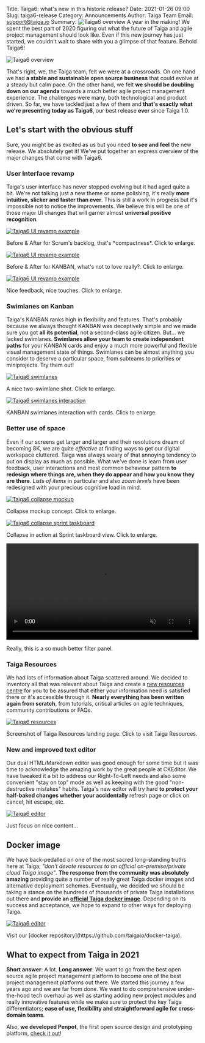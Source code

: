 Title: Taiga6: what's new in this historic release?
Date: 2021-01-26 09:00
Slug: taiga6-release
Category: Announcements
Author: Taiga Team
Email: support@taiga.io
Summary: ![Taiga6 overview](/images/2021-01-26_whatsnewTaiga6/taiga6.jpg) A year in the making! We spent the best part of 2020 figuring out what the future of Taiga and agile project management should look like. Even if this new journey has just started, we couldn't wait to share with you a glimpse of that feature. Behold Taiga6!

![Taiga6 overview](/images/2021-01-26_whatsnewTaiga6/taiga6.jpg)

That's right, we, the Taiga team, felt we were at a crossroads. On one hand we had **a stable and sustainable open source business** that could evolve at a steady but calm pace. On the other hand, we felt **we should be doubling down on our agenda** towards a much better agile project management experience. The challenges were many, both technological and product driven. So far, we have tackled just a few of them and **that's exactly what we're presenting today as Taiga6**, our best release **ever** since Taiga 1.0.


<h2><a id="lets-start-with-the-obvious-stuff">Let's start with the obvious stuff</a></h2>

Sure, you might be as excited as us but you need **to see and feel** the new release. We absolutely get it! We've put together an express overview of the major changes that come with Taiga6.

<h3><a id="user-interface-revamp">User Interface revamp</a></h3>


Taiga's user interface has never stopped evolving but it had aged quite a bit. We're not talking just a new theme or some polishing, it's really **more intuitive, slicker and faster than ever**. This is still a work in progress but it's impossible not to notice the improvements. We believe this will be one of those major UI changes that will garner almost **universal positive recognition**.

[![Taiga6 UI revamp example](/images/2021-01-26_whatsnewTaiga6/revamp.gif)](/images/2021-01-26_whatsnewTaiga6/revamp.gif)
<figcaption>Before & After for Scrum's backlog, that's *compactness*. Click to enlarge.</figcaption>


[![Taiga6 UI revamp example](/images/2021-01-26_whatsnewTaiga6/kanban-then-and-now.gif)](/images/2021-01-26_whatsnewTaiga6/kanban-then-and-now.gif)
<figcaption>Before & After for KANBAN, what's not to love really?. Click to enlarge.</figcaption>


[![Taiga6 UI revamp example](/images/2021-01-26_whatsnewTaiga6/DND-interaction-taskboard.gif)](/images/2021-01-26_whatsnewTaiga6/DND-interaction-taskboard.gif)
<figcaption>Nice feedback, nice touches. Click to enlarge.</figcaption>


<h3><a id="swimlanes-on-kanban">Swimlanes on Kanban</a></h3>

Taiga's KANBAN ranks high in flexibility and features. That's probably because we always thought KANBAN was deceptively simple and we made sure you got **all its potential**, not a second-class agile citizen. But... we lacked swimlanes. **Swimlanes allow your team to create independent paths** for your KANBAN cards and enjoy a much more powerful and flexible visual management state of things. Swimlanes can be almost anything you consider to deserve a particular space, from subteams to priorities or miniprojects. Try them out!


[![Taiga6 swimlanes](/images/2021-01-26_whatsnewTaiga6/kanban-with-swimlanes.png)](/images/2021-01-26_whatsnewTaiga6/kanban-with-swimlanes.png)
<figcaption>A nice two-swimlane shot. Click to enlarge.</figcaption>

[![Taiga6 swimlanes interaction](/images/2021-01-26_whatsnewTaiga6/swimlanes-interaction.gif)](/images/2021-01-26_whatsnewTaiga6/swimlanes-interaction.gif)
<figcaption>KANBAN swimlanes interaction with cards. Click to enlarge.</figcaption>

<h3><a id="better-use-of-space">Better use of space</a></h3>

Even if our screens get larger and larger and their resolutions dream of becoming 8K, we are quite *effective* at finding ways to get our digital workspace cluttered. Taiga was always weary of that annoying tendency to put on display as much as possible. What we've done is learn from user feedback, user interactions and most common behaviour pattern **to redesign where things are, when they do appear and how you know they are there**. *Lists of items* in particular and also *zoom levels* have been redesigned with your precious cognitive load in mind.

[![Taiga6 collapse mockup](/images/2021-01-26_whatsnewTaiga6/taskboard-animated-mockup.gif)](/images/2021-01-26_whatsnewTaiga6/taskboard-animated-mockup.gif)
<figcaption>Collapse mockup concept. Click to enlarge.</figcaption>

[![Taiga6 collapse sprint taskboard](/images/2021-01-26_whatsnewTaiga6/better-use-of-space.gif)](/images/2021-01-26_whatsnewTaiga6/better-use-of-space.gif)
<figcaption>Collapse in action at Sprint taskboard view. Click to enlarge.</figcaption>


<video autoplay="" muted="" loop="" playsinline=""  class="screenshot__media" width="100%" height="auto"><source src="/images/2021-01-26_whatsnewTaiga6/improved-filters-1.mp4" type="video/mp4"></video>
<figcaption>Really, this is a so much better filter panel.</figcaption>


<h3><a id="taiga-resources">Taiga Resources</a></h3>

We had lots of information about Taiga scattered around. We decided to inventory all that was relevant about Taiga and create a [new resources centre](https://resources.taiga.io) for you to be assured that either your information need is satisfied there or it's accessible through it. **Nearly everything has been written again from scratch**, from tutorials, critical articles on agile techniques, community contributions or FAQs.

[![Taiga6 resources](/images/2021-01-26_whatsnewTaiga6/resources.jpg)](https://resources.taiga.io)
<figcaption>Screenshot of Taiga Resources landing page. Click to visit Taiga Resources.</figcaption>

<h3><a id="new-and-improved-text-editor">New and improved text editor</a></h3>


Our dual HTML/Markdown editor was good enough for some time but it was time to acknowledge the amazing work by the great people at CKEditor. We have tweaked it a bit to address our Right-To-Left needs and also some convenient "stay on top" mode as well as keeping with the good "non-destructive mistakes" habits. Taiga's new editor will try hard **to protect your half-baked changes whether your accidentally** refresh page or click on cancel, hit escape, etc.

[![Taiga6 editor](/images/2021-01-26_whatsnewTaiga6/editor.gif)](/images/2021-01-26_whatsnewTaiga6/editor.gif)
<figcaption>Just focus on nice content...</figcaption>

<h2><a id="docker-image">Docker image</a></h2>

We have back-pedalled on one of the most sacred long-standing truths here at Taiga; *"don't devote resources to an official on-premise/private cloud Taiga image"*. **The response from the community was absolutely amazing** providing quite a number of really great Taiga docker images and alternative deployment schemes. Eventually, we decided we should be taking a stance on the hundreds of thousands of private Taiga installations out there and **provide an [official Taiga docker image](https://github.com/taigaio/docker-taiga)**. Depending on its success and acceptance, we hope to expand to other ways for deploying Taiga.

[![Taiga6 editor](/images/2021-01-26_whatsnewTaiga6/docker.jpg)](https://github.com/taigaio/docker-taiga)
<figcaption>Visit our [docker repository](https://github.com/taigaio/docker-taiga).</figcaption>

<h2><a id="what-to-expect">What to expect from Taiga in 2021</a></h2>


**Short answer**: A lot. **Long answer**: We want to go from the best open source agile project management platform to become one of the best project management platforms out there. We started this journey a few years ago and we are far from done. We want to do comprehensive under-the-hood tech overhaul as well as starting adding new project modules and really innovative features while we make sure to protect the key Taiga differentiators; **ease of use, flexibility and straightforward agile for cross-domain teams**.

Also, **we developed Penpot**, the first open source design and prototyping platform, [check it out](https://penpot.app)!

